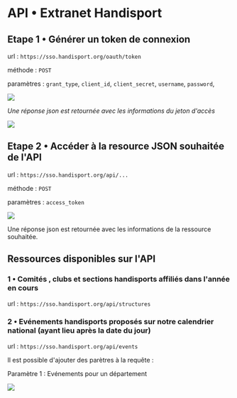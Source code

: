 # API • Extranet Handisport

## Etape 1 • Générer un token de connexion

url : `https://sso.handisport.org/oauth/token`

méthode : `POST`

paramètres : `grant_type`, `client_id`, `client_secret`, `username`, `password`,

![](https://extranet.handisport.org/img/api/capture_connection.png)

_Une réponse json est retournée avec les informations du jeton d'accès_

![](https://extranet.handisport.org/img/api/capture_token.png)

 

## Etape 2 • Accéder à la resource JSON souhaitée de l'API

url : `https://sso.handisport.org/api/...`

méthode : `POST`

paramètres : `access_token`

![](https://extranet.handisport.org/img/api/capture_token_ressource2.png)

Une réponse json est retournée avec les informations de la ressource souhaitée.

## Ressources disponibles sur l'API

###  1 • Comités , clubs et sections handisports affiliés dans l'année en cours

url : `https://sso.handisport.org/api/structures`

###  2 • Evénements handisports proposés sur notre calendrier national (ayant lieu après la date du jour)

url : `https://sso.handisport.org/api/events`

Il est possible d'ajouter des parètres à la requête :

Paramètre 1 : Evénements pour un département

![](https://extranet.handisport.org/img/api/capture_events_by_dep.png)






